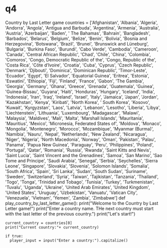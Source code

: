 # q4
Country by Last Letter game
countries = ['Afghanistan', 'Albania', 'Algeria', 'Andorra', 'Angola', 'Antigua and Barbuda', 'Argentina', 
            'Armenia', 'Australia', 'Austria', 'Azerbaijan', 'Baden', ' The Bahamas', 
            'Bahrain', 'Bangladesh', 'Barbados', 'Belarus', 'Belgium', 'Belize', 'Benin', 'Bolivia', 'Bosnia and Herzegovina',
            'Botswana', 'Brazil', 'Brunei', 'Brunswick and Lüneburg', 'Bulgaria', 'Burkina Faso', 'Burundi', 'Cabo Verde', 
            'Cambodia', 'Cameroon', 'Canada', 'Central African Republic', 'Chad', 'Chile', 'China', 'Colombia', 
            'Comoros', 'Congo, Democratic Republic of the', 'Congo, Republic of the', 'Costa Rica', 'Côte d’Ivoire', 
            'Croatia', 'Cuba', 'Cyprus', 'Czech Republic', 'Denmark', 'Djibouti', 'Dominica', 'Dominican Republic', 
            'Timor-Leste', 'Ecuador', 'Egypt', 'El Salvador', 'Equatorial Guinea', 'Eritrea', 
            'Estonia', 'Eswatini', 'Ethiopia', 'Fiji', 'Finland', 'France', 'Gabon', 'The Gambia', 'Georgia', 'Germany', 
            'Ghana', 'Greece', 'Grenada', 'Guatemala', 'Guinea', 'Guinea-Bissau', 'Guyana', 'Haiti', 'Honduras', 'Hungary', 
            'Iceland', 'India', 'Indonesia', 'Iran', 'Iraq', 'Ireland', 'Israel', 'Italy', 'Jamaica', 'Japan', 'Jordan', 
            'Kazakhstan', 'Kenya', 'Kiribati', 'North Korea', ' South Korea', 'Kosovo', 'Kuwait', 'Kyrgyzstan', 'Laos', 
            'Latvia', 'Lebanon', 'Lesotho', 'Liberia', 'Libya', 'Liechtenstein', 'Lithuania', 'Luxembourg', 'Madagascar', 
            'Malawi', 'Malaysia', 'Maldives', 'Mali', 'Malta', 'Marshall Islands', 'Mauritania', 'Mauritius', 'Mexico', 
            'Micronesia, Federated States of', 'Moldova', 'Monaco', 'Mongolia', 'Montenegro', 'Morocco', 'Mozambique', 
            'Myanmar (Burma)', 'Namibia', 'Nauru', 'Nepal', 'Netherlands', 'New Zealand', 'Nicaragua', 'Niger', 'Nigeria',
            'North Macedonia', 'Norway', 'Oman', 'Pakistan', 'Palau', 'Panama', 'Papua New Guinea', 'Paraguay', 'Peru', 
            'Philippines', 'Poland', 'Portugal', 'Qatar', 'Romania', 'Russia', 'Rwanda', 'Saint Kitts and Nevis', 
            'Saint Lucia', 'Saint Vincent and the Grenadines', 'Samoa', 'San Marino', 'Sao Tome and Principe', 
            'Saudi Arabia', 'Senegal', 'Serbia', 'Seychelles', 'Sierra Leone', 'Singapore', 'Slovakia', 'Slovenia', 
            'Solomon Islands', 'Somalia', 'South Africa', 'Spain', 'Sri Lanka', 'Sudan', 'South Sudan', 'Suriname', 
            'Sweden', 'Switzerland', 'Syria', 'Taiwan', 'Tajikistan', 'Tanzania', 'Thailand', 'Togo', 'Tonga', 
            'Trinidad and Tobago', 'Tunisia', 'Turkey', 'Turkmenistan', 'Tuvalu', 'Uganda', 'Ukraine', 
            'United Arab Emirates', 'United Kingdom', 'United States', 'Uruguay', 'Uzbekistan', 'Vanuatu', 
            'Vatican City', 'Venezuela', 'Vietnam', 'Yemen', 'Zambia', 'Zimbabwe']
def
play_country_by_last_letter_game():
    print("Welcome to the Country by Last Letter game!")
    print("Enter a country name. THe next country must start with the last letter of the previous country.")
    print("Let's start!")

    current_country = countries[0]    
    print("Current country:"+ current_country)
    
    if true:
      player_input = input("Enter a country:").capitalize()




     
